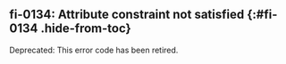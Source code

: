## fi-0134: Attribute constraint not satisfied {:#fi-0134 .hide-from-toc}

Deprecated: This error code has been retired.

